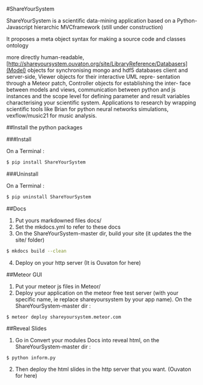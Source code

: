 #ShareYourSystem

ShareYourSystem is a scientific data-mining application based on a Python-Javascript hierarchic MVCframework (still under construction)

It proposes a meta object syntax for making a source code and classes ontology

more directly human-readable, [http://shareyoursystem.ouvaton.org/site/LibraryReference/Databasers](Model) objects for synchronising mongo and hdf5 databases client and server-side, Viewer objects for their interactive UML repre-
sentation through a Meteor patch, Controller objects for establishing the inter-
face between models and views, communication between python and js instances and the scope level for defining parameter and result variables characterising your scientific system. Applications to research by wrapping scientific tools like Brian
for python neural networks simulations, vexflow/music21 for music analysis.


##Install the python packages

###Install

On a Terminal :
```bash
$ pip install ShareYourSystem
```

###Uninstall

On a Terminal :
```bash
$ pip uninstall ShareYourSystem
```

##Docs

1. Put yours markdowned files docs/
2. Set the mkdocs.yml to refer to these docs
3. On the ShareYourSystem-master dir, build your site (it updates the the site/ folder)
```bash
$ mkdocs build --clean
```
4. Deploy on your http server (It is Ouvaton for here)

##Meteor GUI

1. Put your meteor js files in Meteor/
2. Deploy your application on the meteor free test server (with your specific name, ie replace shareyoursystem by your app name). On the ShareYourSystem-master dir :
```
$ meteor deploy shareyoursystem.meteor.com
```

##Reveal Slides

1. Go in Convert your modules Docs into reveal html, on the ShareYourSystem-master dir :
```
$ python inform.py
```
2. Then deploy the html slides in the http server that you want. (Ouvaton for here)


